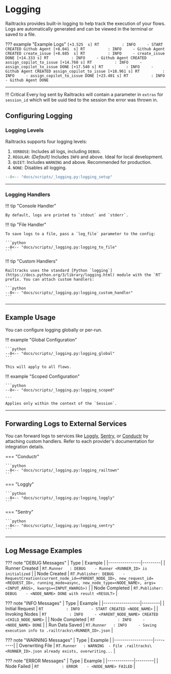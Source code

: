 # Logging

Railtracks provides built-in logging to help track the execution of your flows. Logs are automatically generated and can be viewed in the terminal or saved to a file.

??? example "Example Logs"
    ```
    [+3.525  s] RT          : INFO     - START CREATED Github Agent
    [+8.041  s] RT          : INFO     - Github Agent CREATED create_issue
    [+8.685  s] RT          : INFO     - create_issue DONE
    [+14.333 s] RT          : INFO     - Github Agent CREATED assign_copilot_to_issue
    [+14.760 s] RT          : INFO     - assign_copilot_to_issue DONE
    [+17.540 s] RT          : INFO     - Github Agent CREATED assign_copilot_to_issue
    [+18.961 s] RT          : INFO     - assign_copilot_to_issue DONE
    [+23.401 s] RT          : INFO     - Github Agent DONE
    ```

---

!!! Critical
    Every log sent by Railtracks will contain a parameter in `extras` for `session_id` which will be uuid tied to the session the error was thrown in.

## Configuring Logging

### Logging Levels

Railtracks supports four logging levels:

1. `VERBOSE`: Includes all logs, including `DEBUG`.
2. `REGULAR`: *(Default)* Includes `INFO` and above. Ideal for local development.
3. `QUIET`: Includes `WARNING` and above. Recommended for production.
4. `NONE`: Disables all logging.

```python
--8<-- "docs/scripts/_logging.py:logging_setup"
```

---

### Logging Handlers

!!! tip "Console Handler"

    By default, logs are printed to `stdout` and `stderr`.

!!! tip "File Handler"

    To save logs to a file, pass a `log_file` parameter to the config:

    ```python
    --8<-- "docs/scripts/_logging.py:logging_to_file"
    ```

!!! tip "Custom Handlers"

    Railtracks uses the standard [Python `logging`](https://docs.python.org/3/library/logging.html) module with the `RT` prefix. You can attach custom handlers:

    ```python
    --8<-- "docs/scripts/_logging.py:logging_custom_handler"
    ```

---

## Example Usage

You can configure logging globally or per-run.

!!! example "Global Configuration"

    ```python
    --8<-- "docs/scripts/_logging.py:logging_global"
    ```

    This will apply to all flows.

!!! example "Scoped Configuration"

    ```python
    --8<-- "docs/scripts/_logging.py:logging_scoped"

    ```
    Applies only within the context of the `Session`.

---

## Forwarding Logs to External Services

You can forward logs to services like [Loggly](https://www.loggly.com/), [Sentry](https://sentry.io/), or [Conductr](https://conductr.ai) by attaching custom handlers. Refer to each provider's documentation for integration details.

=== "Conductr"

    ```python
    --8<-- "docs/scripts/_logging.py:logging_railtown"
    ```

=== "Loggly"

    ```python
    --8<-- "docs/scripts/_logging.py:logging_loggly"
    ```

=== "Sentry"

    ```python
    --8<-- "docs/scripts/_logging.py:logging_sentry"
    ```

---

## Log Message Examples

??? note "DEBUG Messages"
    | Type           | Example |
    |----------------|---------|
    | Runner Created | `RT.Runner   : DEBUG    - Runner <RUNNER_ID> is initialized` |
    | Node Created   | `RT.Publisher: DEBUG    - RequestCreation(current_node_id=<PARENT_NODE_ID>, new_request_id=<REQUEST_ID>, running_mode=async, new_node_type=<NODE_NAME>, args=<INPUT_ARGS>, kwargs=<INPUT_KWARGS>)` |
    | Node Completed | `RT.Publisher: DEBUG    - <NODE_NAME> DONE with result <RESULT>` |

??? note "INFO Messages"
    | Type             | Example |
    |------------------|---------|
    | Initial Request  | `RT          : INFO     - START CREATED <NODE_NAME>` |
    | Invoking Nodes   | `RT          : INFO     - <PARENT_NODE_NAME> CREATED <CHILD_NODE_NAME>` |
    | Node Completed   | `RT          : INFO     - <NODE_NAME> DONE` |
    | Run Data Saved   | `RT.Runner   : INFO     - Saving execution info to .railtracks\<RUNNER_ID>.json` |

??? note "WARNING Messages"
    | Type              | Example |
    |-------------------|---------|
    | Overwriting File  | `RT.Runner   : WARNING  - File .railtracks\<RUNNER_ID>.json already exists, overwriting...` |

??? note "ERROR Messages"
    | Type        | Example |
    |-------------|---------|
    | Node Failed | `RT          : ERROR    - <NODE_NAME> FAILED` |
